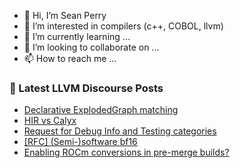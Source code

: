 - 👋 Hi, I’m Sean Perry
- 👀 I’m interested in compilers (c++, COBOL, llvm)
- 🌱 I’m currently learning ...
- 💞️ I’m looking to collaborate on ...
- 📫 How to reach me ...

<!---
s66perry/s66perry is a ✨ special ✨ repository because its `README.md` (this file) appears on your GitHub profile.
You can click the Preview link to take a look at your changes.
--->
### 📕 Latest LLVM Discourse Posts

<!-- DISCOURSE-LLVM:START -->
- [Declarative ExplodedGraph matching](https://discourse.llvm.org/t/declarative-explodedgraph-matching/59705/1)
- [HIR vs Calyx](https://discourse.llvm.org/t/hir-vs-calyx/59701/1)
- [Request for Debug Info and Testing categories](https://discourse.llvm.org/t/request-for-debug-info-and-testing-categories/59682/5)
- [[RFC] &lpar;Semi-&rpar;software bf16](https://discourse.llvm.org/t/rfc-semi-software-bf16/59699/1)
- [Enabling ROCm conversions in pre-merge builds?](https://discourse.llvm.org/t/enabling-rocm-conversions-in-pre-merge-builds/6207/9)
<!-- DISCOURSE-LLVM:END -->
